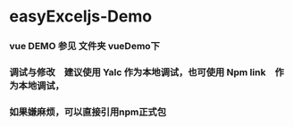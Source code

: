 # easyExceljs-Demo


### vue DEMO  参见 文件夹 vueDemo下

### 调试与修改　建议使用 Yalc 作为本地调试，也可使用 Npm link　作为本地调试，

### 如果嫌麻烦，可以直接引用npm正式包

　